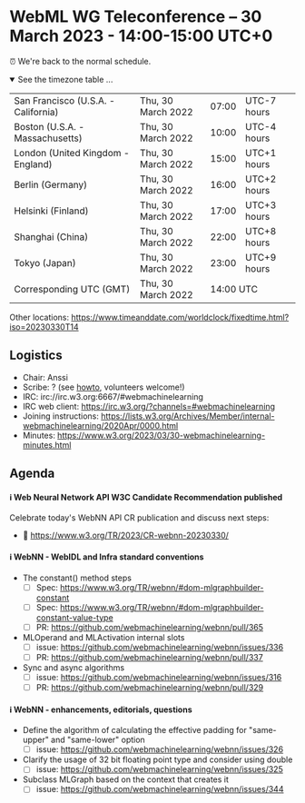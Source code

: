 
# WebML WG Teleconference – 30 March 2023 - 14:00-15:00 UTC+0

⏰ We're back to the normal schedule. 

<details open><summary>See the timezone table ...</summary>
<table>
<tr><td> San Francisco (U.S.A. - California) <td> Thu, 30 March 2022 <td> 07:00 <td> UTC-7 hours
<tr><td> Boston (U.S.A. - Massachusetts) <td> Thu, 30 March 2022 <td> 10:00 <td> UTC-4 hours
<tr><td> London (United Kingdom - England) <td> Thu, 30 March 2022 <td> 15:00 <td> UTC+1 hours
<tr><td> Berlin (Germany) <td> Thu, 30 March 2022 <td> 16:00 <td> UTC+2 hours
<tr><td> Helsinki (Finland) <td> Thu, 30 March 2022 <td> 17:00 <td> UTC+3 hours
<tr><td> Shanghai (China) <td> Thu, 30 March 2022 <td> 22:00 <td> UTC+8 hours
<tr><td> Tokyo (Japan) <td> Thu, 30 March 2022 <td> 23:00 <td> UTC+9 hours
<tr><td> Corresponding UTC (GMT) <td> Thu, 30 March 2022 <td colspan=2> 14:00 UTC
</table>

Other locations: https://www.timeanddate.com/worldclock/fixedtime.html?iso=20230330T14
  </details>

## Logistics

* Chair: Anssi
* Scribe: ? (see [howto](https://github.com/webmachinelearning/meetings/blob/main/scribe-howto.md), volunteers welcome!)
* IRC: irc://irc.w3.org:6667/#webmachinelearning
* IRC web client: https://irc.w3.org/?channels=#webmachinelearning
* Joining instructions: https://lists.w3.org/Archives/Member/internal-webmachinelearning/2020Apr/0000.html
* Minutes: https://www.w3.org/2023/03/30-webmachinelearning-minutes.html

## Agenda

#### ℹ️ Web Neural Network API W3C Candidate Recommendation published

Celebrate today's WebNN API CR publication and discuss next steps:
  
- 🚀 https://www.w3.org/TR/2023/CR-webnn-20230330/

#### ℹ️ WebNN - WebIDL and Infra standard conventions

- The constant() method steps
  - [ ] Spec: https://www.w3.org/TR/webnn/#dom-mlgraphbuilder-constant
  - [ ] Spec: https://www.w3.org/TR/webnn/#dom-mlgraphbuilder-constant-value-type
  - [ ] PR: https://github.com/webmachinelearning/webnn/pull/365

- MLOperand and MLActivation internal slots
  - [ ] issue: https://github.com/webmachinelearning/webnn/issues/336
  - [ ] PR: https://github.com/webmachinelearning/webnn/pull/337

- Sync and async algorithms
  - [ ] issue: https://github.com/webmachinelearning/webnn/issues/316
  - [ ] PR: https://github.com/webmachinelearning/webnn/pull/329

#### ℹ️ WebNN - enhancements, editorials, questions

- Define the algorithm of calculating the effective padding for "same-upper" and "same-lower" option
  - [ ] issue: https://github.com/webmachinelearning/webnn/issues/326

- Clarify the usage of 32 bit floating point type and consider using double
  - [ ] issue: https://github.com/webmachinelearning/webnn/issues/325

- Subclass MLGraph based on the context that creates it
  - [ ] issue: https://github.com/webmachinelearning/webnn/issues/344
